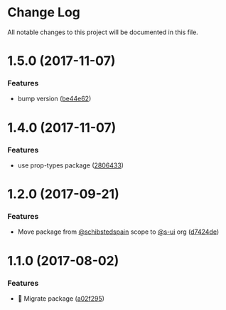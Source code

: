 # Change Log

All notable changes to this project will be documented in this file.

<a name="1.5.0"></a>
# 1.5.0 (2017-11-07)


### Features

* bump version ([be44e62](https://github.com/SUI-Components/sui/commit/be44e62))



<a name="1.4.0"></a>
# 1.4.0 (2017-11-07)


### Features

* use prop-types package ([2806433](https://github.com/SUI-Components/sui/commit/2806433))



<a name="1.2.0"></a>
# 1.2.0 (2017-09-21)


### Features

* Move package from [@schibstedspain](https://github.com/schibstedspain) scope to [@s-ui](https://github.com/s-ui) org ([d7424de](https://github.com/SUI-Components/sui/commit/d7424de))



<a name="1.1.0"></a>
# 1.1.0 (2017-08-02)


### Features

* 🌈 Migrate package ([a02f295](https://github.com/SUI-Components/sui/commit/a02f295))




